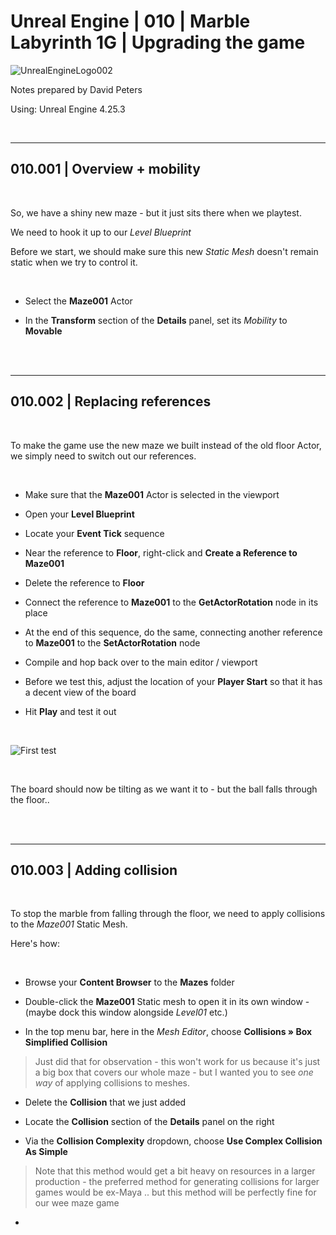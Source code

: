 # Unreal Engine | 010 | Marble Labyrinth 1G | Upgrading the game

![UnrealEngineLogo002](https://user-images.githubusercontent.com/36719180/90347960-a4e68900-e087-11ea-9349-f5a59105b4d2.png)


Notes prepared by David Peters

Using: Unreal Engine 4.25.3 

<br>

---

## 010.001 | Overview + mobility

<br>

So, we have a shiny new maze - but it just sits there when we playtest.

We need to hook it up to our *Level Blueprint*

Before we start, we should make sure this new *Static Mesh* doesn't remain static when we try to control it.

<br>

- Select the **Maze001** Actor 

- In the **Transform** section of the **Details** panel, set its *Mobility* to **Movable**

<br><br>

---

## 010.002 | Replacing references

<br>

To make the game use the new maze we built instead of the old floor Actor, we simply need to switch out our references.

<br>

- Make sure that the **Maze001** Actor is selected in the viewport

- Open your **Level Blueprint**

- Locate your **Event Tick** sequence

- Near the reference to **Floor**, right-click and **Create a Reference to Maze001**

- Delete the reference to **Floor**

- Connect the reference to **Maze001** to the **GetActorRotation** node in its place

- At the end of this sequence, do the same, connecting another reference to **Maze001** to the **SetActorRotation** node

- Compile and hop back over to the main editor / viewport

- Before we test this, adjust the location of your **Player Start** so that it has a decent view of the board

- Hit **Play** and test it out

<br>

![First test](https://user-images.githubusercontent.com/36719180/93291393-0e001e80-f837-11ea-9690-371a2142dbc3.png)

<br>

The board should now be tilting as we want it to - but the ball falls through the floor..

<br><br>

---

## 010.003 | Adding collision

<br>

To stop the marble from falling through the floor, we need to apply collisions to the *Maze001* Static Mesh.

Here's how:

<br>

- Browse your **Content Browser** to the **Mazes** folder

- Double-click the **Maze001** Static mesh to open it in its own window - (maybe dock this window alongside *Level01* etc.)

- In the top menu bar, here in the *Mesh Editor*, choose **Collisions » Box Simplified Collision**

> Just did that for observation - this won't work for us because it's just a big box that covers our whole maze - but I wanted you to see *one way* of applying collisions to meshes. 

- Delete the **Collision** that we just added

- Locate the **Collision** section of the **Details** panel on the right

- Via the **Collision Complexity** dropdown, choose **Use Complex Collision As Simple**

> Note that this method would get a bit heavy on resources in a larger production - the preferred method for generating collisions for larger games would be ex-Maya .. but this method will be perfectly fine for our wee maze game

- 
